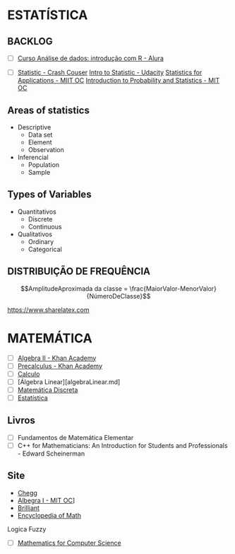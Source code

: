 # ESTATÍSTICA

## **BACKLOG**

- [ ] [Curso Análise de dados: introdução com R - Alura](https://cursos.alura.com.br/course/business-analytics-com-r)
- [ ] [Statistic - Crash Couser](https://www.youtube.com/playlist?list=PL8dPuuaLjXtNM_Y-bUAhblSAdWRnmBUcr)
[Intro to Statistic - Udacity](https://classroom.udacity.com/courses/st101/lessons/48738235/concepts/last-viewed)
[Statistics for Applications - MIIT OC](https://ocw.mit.edu/courses/mathematics/18-650-statistics-for-applications-fall-2016/index.htm)
[Introduction to Probability and Statistics - MIT OC](https://ocw.mit.edu/courses/mathematics/18-05-introduction-to-probability-and-statistics-spring-2014/index.htm?utm_source=OCWDept&utm_medium=CarouselSm&utm_campaign=FeaturedCourse)



## Areas of statistics
- Descriptive
    - Data set
    - Element
    - Observation
- Inferencial
    - Population
    - Sample
## Types of Variables
- Quantitativos
    - Discrete
    - Continuous
- Qualitativos
    - Ordinary
    - Categorical

## DISTRIBUIÇÃO DE FREQUÊNCIA

$$AmplitudeAproximada da classe = \frac{MaiorValor-MenorValor}{NúmeroDeClasse}$$


https://www.sharelatex.com

# **MATEMÁTICA**

- [ ] [Algebra II - Khan Academy](https://www.khanacademy.org/mission/algebra2)
- [ ] [Precalculus - Khan Academy](https://www.khanacademy.org/mission/precalculus)
- [ ] [Calculo](calculo.md)
- [ ] [Álgebra Linear][algebraLinear.md]
- [ ] [Matemática Discreta](matematica_Discreta.md)
- [ ] [Estatística](estatistica.md)

## Livros

- [ ] Fundamentos de Matemática Elementar
- [ ] C++ for Mathematicians: An Introduction for Students and Professionals - Edward Scheinerman

## Site

- [Chegg](https://www.chegg.com/)
- [Albegra I - MIT OC](https://ocw.mit.edu/courses/mathematics/18-701-algebra-i-fall-2010/index.htm?utm_source=OCWDept&utm_medium=CarouselSm&utm_campaign=FeaturedCourse)]
- [Brilliant](https://brilliant.org/)
- [Encyclopedia  of Math](encyclopediaofmath.org)


Logica Fuzzy

- [ ] [Mathematics for Computer Science](https://www.youtube.com/watch?v=L3LMbpZIKhQ&list=PLB7540DEDD482705B)